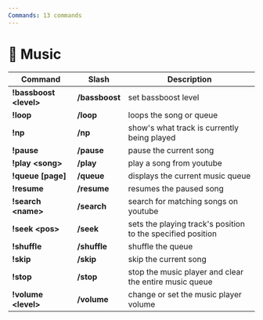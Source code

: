 ```yaml
---
Commands: 13 commands
---
```


# 🎵 Music

| Command                 | Slash          | Description                                                 |
| ----------------------- | -------------- | ----------------------------------------------------------- |
| **!bassboost \<level>** | **/bassboost** | set bassboost level                                         |
| **!loop**               | **/loop**      | loops the song or queue                                     |
| **!np**                 | **/np**        | show's what track is currently being played                 |
| **!pause**              | **/pause**     | pause the current song                                      |
| **!play \<song>**       | **/play**      | play a song from youtube                                    |
| **!queue \[page]**      | **/queue**     | displays the current music queue                            |
| **!resume**             | **/resume**    | resumes the paused song                                     |
| **!search \<name>**     | **/search**    | search for matching songs on youtube                        |
| **!seek \<pos>**        | **/seek**      | sets the playing track's position to the specified position |
| **!shuffle**            | **/shuffle**   | shuffle the queue                                           |
| **!skip**               | **/skip**      | skip the current song                                       |
| **!stop**               | **/stop**      | stop the music player and clear the entire music queue      |
| **!volume \<level>**    | **/volume**    | change or set the music player volume                       |
